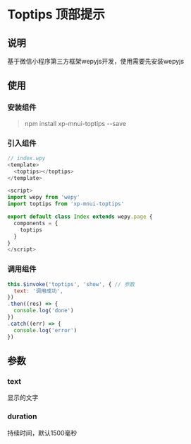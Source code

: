 # Toptips 顶部提示

## 说明

基于微信小程序第三方框架wepyjs开发，使用需要先安装wepyjs

## 使用

### 安装组件

> npm install xp-mnui-toptips --save

### 引入组件

```js
// index.wpy
<template>
  <toptips></toptips>
</template>

<script>
import wepy from 'wepy'
import toptips from 'xp-mnui-toptips'

export default class Index extends wepy.page {
  components = {
    toptips
  }
}
</script>
```

### 调用组件

```js
this.$invoke('toptips', 'show', { // 参数
  text: '调用成功',
})
.then((res) => {
  console.log('done')
})
.catch((err) => {
  console.log('error')
})
```

## 参数

### text

显示的文字

### duration

持续时间，默认1500毫秒
